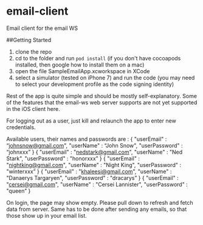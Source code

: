 # email-client
Email client for the email WS

##Getting Started
1. clone the repo
2. cd to the folder and run `pod install` (if you don't have cocoapods installed, then google how to install them on a mac)
3. open the file SampleEmailApp.xcworkspace in XCode
4. select a simulator (tested on iPhone 7) and run the code (you may need to select your development profile as the code signing identity)

Rest of the app is quite simple and should be mostly self-explanatory. Some of the features that the email-ws web server supports are not yet supported in the iOS client here.

For logging out as a user, just kill and relaunch the app to enter new credentials.

Available users, their names and passwords are :
{ "userEmail" : “johnsnow@gmail.com", "userName" : “John Snow", "userPassword" : “johnxxx” }
{ "userEmail" : "nedstark@gmail.com", "userName" : "Ned Stark", "userPassword" : "honorxxx” }
{ "userEmail" : "nightking@gmail.com", "userName" : "Night King", "userPassword" : "winterxxx” }
{ "userEmail" : "khaleesi@gmail.com", "userName" : "Danaerys Targaryen", "userPassword" : "dracarys” }
{ "userEmail" : "cersei@gmail.com", "userName" : "Cersei Lannister", "userPassword" : "queen” }

On login, the page may show empty. Please pull down to refresh and fetch data from server. Same has to be done after sending any emails, so that those show up in your email list.

